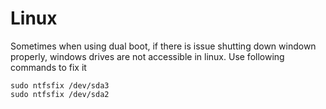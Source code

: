 Linux
============

Sometimes when using dual boot, if there is issue shutting down windown properly, windows drives are not accessible in linux. Use following commands to fix it

```
sudo ntfsfix /dev/sda3
sudo ntfsfix /dev/sda2
```
